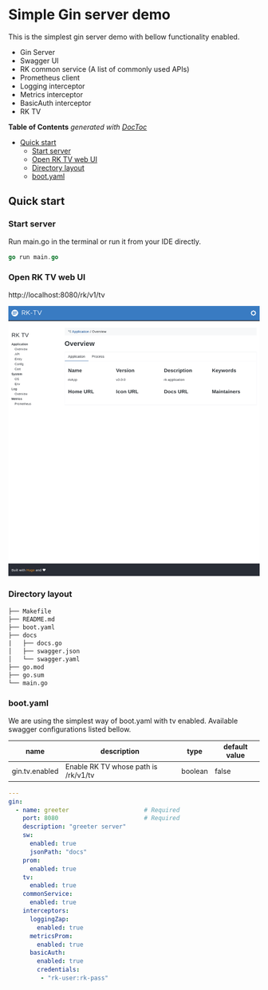 # Simple Gin server demo
This is the simplest gin server demo with bellow functionality enabled.
- Gin Server
- Swagger UI
- RK common service (A list of commonly used APIs)
- Prometheus client
- Logging interceptor
- Metrics interceptor
- BasicAuth interceptor
- RK TV

<!-- START doctoc generated TOC please keep comment here to allow auto update -->
<!-- DON'T EDIT THIS SECTION, INSTEAD RE-RUN doctoc TO UPDATE -->
**Table of Contents**  *generated with [DocToc](https://github.com/thlorenz/doctoc)*

- [Quick start](#quick-start)
  - [Start server](#start-server)
  - [Open RK TV web UI](#open-rk-tv-web-ui)
  - [Directory layout](#directory-layout)
  - [boot.yaml](#bootyaml)

<!-- END doctoc generated TOC please keep comment here to allow auto update -->

## Quick start
### Start server
Run main.go in the terminal or run it from your IDE directly.

```go
go run main.go 
```

### Open RK TV web UI
http://localhost:8080/rk/v1/tv

![tv](../../img/gin-server-with-tv.png "TV main page")

### Directory layout

```shell script
├── Makefile
├── README.md
├── boot.yaml
├── docs
|   ├── docs.go
│   ├── swagger.json
│   └── swagger.yaml
├── go.mod
├── go.sum
└── main.go
```

### boot.yaml
We are using the simplest way of boot.yaml with tv enabled.
Available swagger configurations listed bellow.

| name | description | type | default value |
| ------ | ------ | ------ | ------ |
| gin.tv.enabled | Enable RK TV whose path is /rk/v1/tv | boolean | false |

```yaml
---
gin:
  - name: greeter                     # Required
    port: 8080                        # Required
    description: "greeter server"
    sw:
      enabled: true
      jsonPath: "docs"
    prom:
      enabled: true
    tv:
      enabled: true
    commonService:
      enabled: true
    interceptors:
      loggingZap:
        enabled: true
      metricsProm:
        enabled: true
      basicAuth:
        enabled: true
        credentials:
         - "rk-user:rk-pass"
```
